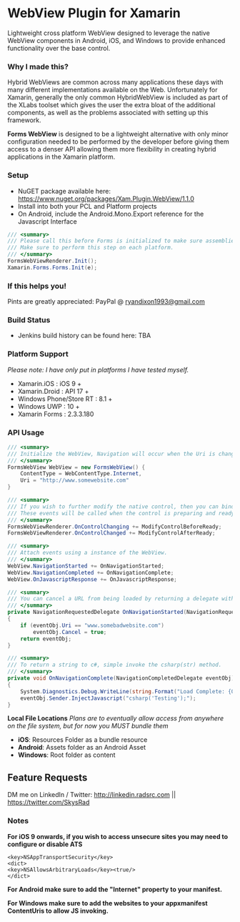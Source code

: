 # WebView Plugin for Xamarin
Lightweight cross platform WebView designed to leverage the native WebView components in Android, iOS, and Windows to provide enhanced functionality over the base control.

### Why I made this?
Hybrid WebViews are common across many applications these days with many different implementations available on the Web.
Unfortunately for Xamarin, generally the only common HybridWebView is included as part of the XLabs toolset which gives the user the extra bloat of the additional components, as well as the problems associated with setting up this framework.

**Forms WebView** is designed to be a lightweight alternative with only minor configuration needed to be performed by the developer before giving them access to a denser API allowing them more flexibility in creating hybrid applications in the Xamarin platform.


### Setup
* NuGET package available here: https://www.nuget.org/packages/Xam.Plugin.WebView/1.1.0
* Install into both your PCL and Platform projects
* On Android, include the Android.Mono.Export reference for the Javascript Interface

```c#
/// <summary>
/// Please call this before Forms is initialized to make sure assemblies link properly.
/// Make sure to perform this step on each platform.
/// </summary>
FormsWebViewRenderer.Init();
Xamarin.Forms.Forms.Init(e);
```


### If this helps you!
Pints are greatly appreciated: PayPal @ ryandixon1993@gmail.com


### Build Status
* Jenkins build history can be found here: TBA


### Platform Support
*Please note: I have only put in platforms I have tested myself.*
* Xamarin.iOS : iOS 9 +
* Xamarin.Droid : API 17 +
* Windows Phone/Store RT : 8.1 +
* Windows UWP : 10 +
* Xamarin Forms : 2.3.3.180


### API Usage
```c#
/// <summary>
/// Initialize the WebView, Navigation will occur when the Uri is changed so make sure to set the BaseUrl and ContentType prior.
/// </summary>
FormsWebView WebView = new FormsWebView() {
    ContentType = WebContentType.Internet,
    Uri = "http://www.somewebsite.com"
}
```

```c#
/// <summary>
/// If you wish to further modify the native control, then you can bind to these events in your platform specific code.
/// These events will be called when the control is preparing and ready.
/// </summary>
FormsWebViewRenderer.OnControlChanging += ModifyControlBeforeReady;
FormsWebViewRenderer.OnControlChanged += ModifyControlAfterReady;
```

```c#
/// <summary>
/// Attach events using a instance of the WebView.
/// </summary>
WebView.NavigationStarted += OnNavigationStarted;
WebView.NavigationCompleted += OnNavigationComplete;
WebView.OnJavascriptResponse += OnJavascriptResponse;
```

```c#
/// <summary>
/// You can cancel a URL from being loaded by returning a delegate with the cancel boolean set to true.
/// </summary>
private NavigationRequestedDelegate OnNavigationStarted(NavigationRequestedDelegate eventObj)
{
    if (eventObj.Uri == "www.somebadwebsite.com")
        eventObj.Cancel = true;
    return eventObj;
}
```

```c#
/// <summary>
/// To return a string to c#, simple invoke the csharp(str) method.
/// </summary>
private void OnNavigationComplete(NavigationCompletedDelegate eventObj)
{
    System.Diagnostics.Debug.WriteLine(string.Format("Load Complete: {0}", eventObj.Sender.Uri));
    eventObj.Sender.InjectJavascript("csharp('Testing');");
}
```


**Local File Locations**
*Plans are to eventually allow access from anywhere on the file system, but for now you MUST bundle them*
* **iOS**: Resources Folder as a bundle resource
* **Android**: Assets folder as an Android Asset
* **Windows**: Root folder as content


## Feature Requests
DM me on LinkedIn / Twitter: http://linkedin.radsrc.com || https://twitter.com/SkysRad

### Notes
**For iOS 9 onwards, if you wish to access unsecure sites you may need to configure or disable ATS**
```
<key>NSAppTransportSecurity</key>
<dict>
<key>NSAllowsArbitraryLoads</key><true/>
</dict>
```

**For Android make sure to add the "Internet" property to your manifest.**


**For Windows make sure to add the websites to your appxmanifest ContentUris to allow JS invoking.**
